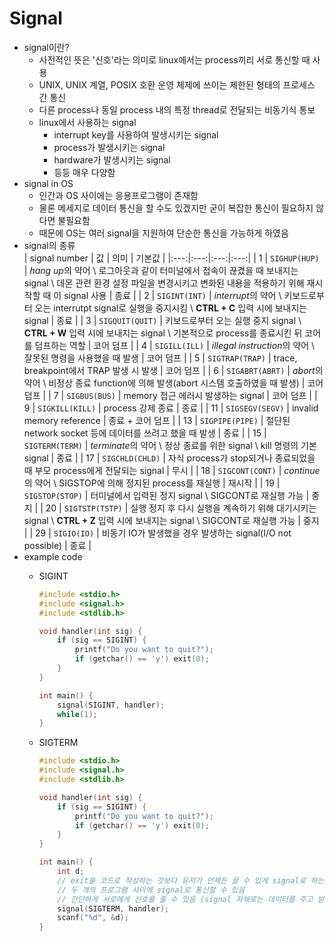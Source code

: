# Signal

- signal이란?
  - 사전적인 뜻은 '신호'라는 의미로 linux에서는 process끼리 서로 통신할 때 사용
  - UNIX, UNIX 계열, POSIX 호환 운영 체제에 쓰이는 제한된 형태의 프로세스 간 통신
  - 다른 process나 동일 process 내의 특정 thread로 전달되는 비동기식 통보
  - linux에서 사용하는 signal
    - interrupt key를 사용하여 발생시키는 signal
    - process가 발생시키는 signal
    - hardware가 발생시키는 signal
    - 등등 매우 다양함
- signal in OS
  - 인간과 OS 사이에는 응용프로그램이 존재함
  - 물론 메세지로 데이터 통신을 할 수도 있겠지만 굳이 복잡한 통신이 필요하지 않다면 불필요함
  - 때문에 OS는 여러 signal을 지원하여 단순한 통신을 가능하게 하였음
- signal의 종류  
    | signal number | 값 | 의미 | 기본값 |
    |:---:|:---:|:---:|:---:|
    | 1 | `SIGHUP(HUP)` | *hang up*의 약어 \\  로그아웃과 같이 터미널에서 접속이 끊겼을 때 보내지는 signal \\ 데몬 관련 환경 설정 파일을 변경시키고 변화된 내용을 적용하기 위해 재시작할 때 이 signal 사용 | 종료 |
    | 2 | `SIGINT(INT)` | *interrupt*의 약어 \\  키보드로부터 오는 interrutpt signal로 실행을 중지시킴 \\  **CTRL + C** 입력 시에 보내지는 signal | 종료 |
    | 3 | `SIGQUIT(QUIT)` | 키보드로부터 오는 실행 중지 signal \\ **CTRL + W** 입력 시에 보내지는 signal \\ 기본적으로 process를 종료시킨 뒤 코어를 덤프하는 역할 | 코어 덤프 |
    | 4 | `SIGILL(ILL)` | *illegal instruction*의 약어 \\ 잘못된 명령을 사용했을 때 발생 | 코어 덤프 |
    | 5 | `SIGTRAP(TRAP)` | trace, breakpoint에서 TRAP 발생 시 발생 | 코어 덤프 |
    | 6 | `SIGABRT(ABRT)` | *abort*의 약어 \\ 비정상 종료 function에 의해 발생(abort 시스템 호출하였을 때 발생) | 코어 덤프 |
    | 7 | `SIGBUS(BUS)` | memory 접근 에러시 발생하는 signal | 코어 덤프 |
    | 9 | `SIGKILL(KILL)` | process 강제 종료 | 종료 |
    | 11 | `SIGSEGV(SEGV)` | invalid memory reference | 종료 + 코어 덤프 |
    | 13 | `SIGPIPE(PIPE)` | 절단된 network socket 등에 데이터를 쓰려고 했을 때 발생 | 종료 |
    | 15 | `SIGTERM(TERM)` | *terminate*의 약어 \\ 정상 종료를 위한 signal \\ kill 명령의 기본 signal | 종료 |
    | 17 | `SIGCHLD(CHLD)` | 자식 process가 stop되거나 종료되었을 때 부모 process에게 전달되는 signal | 무시 |
    | 18 | `SIGCONT(CONT)` | *continue*의 약어 \\ SIGSTOP에 의해 정지된 process를 재실행 | 재시작 |
    | 19 | `SIGSTOP(STOP)` | 터미널에서 입력된 정지 signal \\ SIGCONT로 재실행 가능 | 중지 |
    | 20 | `SIGTSTP(TSTP)` | 실행 정지 후 다시 실행을 계속하기 위해 대기시키는 signal \\ **CTRL + Z** 입력 시에 보내지는 signal \\ SIGCONT로 재실행 가능 | 중지 |
    | 29 | `SIGIO(IO)` | 비동기 IO가 발생했을 경우 발생하는 signal(I/O not possible) | 종료 |  
- example code
  - SIGINT

      ~~~c
      #include <stdio.h>
      #include <signal.h>
      #include <stdlib.h>
  
      void handler(int sig) {
          if (sig == SIGINT) {
              printf("Do you want to quit?");
              if (getchar() == 'y') exit(0);
          }
      }
  
      int main() {
          signal(SIGINT, handler);
          while(1);
      }
      ~~~

  - SIGTERM

      ~~~c
      #include <stdio.h>
      #include <signal.h>
      #include <stdlib.h>
  
      void handler(int sig) {
          if (sig == SIGINT) {
              printf("Do you want to quit?");
              if (getchar() == 'y') exit(0);
          }
      }
  
      int main() {
          int d;
          // exit을 코드로 작성하는 것보다 유저가 언제든 끌 수 있게 signal로 하는 것이 좋음
          // 두 개의 프로그램 사이에 signal로 통신할 수 있음
          // 간단하게 서로에게 신호를 줄 수 있음 (signal 자체로는 데이터를 주고 받을 수는 없음)
          signal(SIGTERM, handler);
          scanf("%d", &d);
      }
      ~~~
